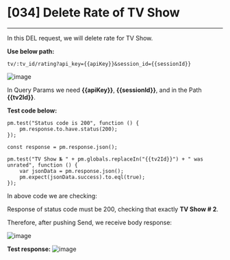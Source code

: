 # [034] Delete Rate of TV Show
___

In this DEL request, we will delete rate for TV Show.

__Use below path:__
```
tv/:tv_id/rating?api_key={{apiKey}}&session_id={{sessionId}}
```
![image](https://user-images.githubusercontent.com/122685448/231297790-3a0b6ea9-0de3-4049-bc7e-be9dc22bff2c.png)

In Query Params we need __{{apiKey}}__, __{{sessionId}}__, and in the Path __{{tv2Id}}__.

__Test code below:__
```
pm.test("Status code is 200", function () {
    pm.response.to.have.status(200);
});

const response = pm.response.json();

pm.test("TV Show № " + pm.globals.replaceIn("{{tv2Id}}") + " was unrated", function () {
    var jsonData = pm.response.json();
    pm.expect(jsonData.success).to.eql(true);
});
```

In above code we are checking:

Response of status code must be 200, checking that exactly __TV Show # 2__.

Therefore, after pushing Send, we receive body response:
 
![image](https://user-images.githubusercontent.com/122685448/231297820-4bb8d091-5517-46a7-96dd-b51e60ef6f11.png)

__Test response:__
![image](https://user-images.githubusercontent.com/122685448/231297857-d9210ce6-ecea-47e9-b56c-eac2daf8942a.png)

